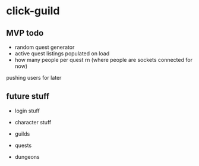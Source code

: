 # click-guild

## MVP todo

- random quest generator
- active quest listings populated on load
- how many people per quest rn (where people are sockets connected for now)

pushing users for later

## future stuff

- login stuff
- character stuff
- guilds

- quests
- dungeons
